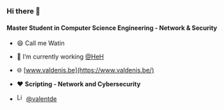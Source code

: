 ### Hi there 👋


#### Master Student in Computer Science Engineering - Network & Security

- 😄 Call me Watin

- 🔭 I’m currently working [@HeH](https://www.heh.be)

- 🌐 [www.valdenis.be](https://www.valdenis.be/)

- :heart: **Scripting - Network and Cybersecurity**

- <img width="17px" height="17px" alt="LinkedIn logo" src="https://upload.wikimedia.org/wikipedia/commons/thumb/c/ca/LinkedIn_logo_initials.png/768px-LinkedIn_logo_initials.png" />  [@valentde](https://www.linkedin.com/in/valentde/)

<!--
**GitWatin/GitWatin** is a ✨ _special_ ✨ repository because its `README.md` (this file) appears on your GitHub profile.

Here are some ideas to get you started:

- 🔭 I’m currently working on ...
- 🌱 I’m currently learning ...
- 👯 I’m looking to collaborate on ...
- 🤔 I’m looking for help with ...
- 💬 Ask me about ...
- 📫 How to reach me: ...
- 😄 Pronouns: ...
- ⚡ Fun fact: ...
-->
